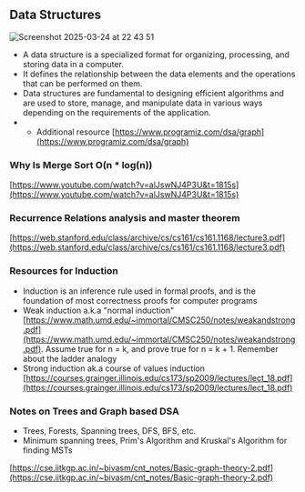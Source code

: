 ## Data Structures       

![Screenshot 2025-03-24 at 22 43 51](https://github.com/user-attachments/assets/749768c3-7dec-485e-97c0-a13456e3b4ed)

- A data structure is a specialized format for organizing, processing, and storing data in a computer.
- It defines the relationship between the data elements and the operations that can be performed on them.
- Data structures are fundamental to designing efficient algorithms and are used to store, manage, and manipulate data in various ways depending on the requirements of the application.
- - Additional resource [https://www.programiz.com/dsa/graph](https://www.programiz.com/dsa/graph)


### Why Is Merge Sort O(n * log(n))

[https://www.youtube.com/watch?v=alJswNJ4P3U&t=1815s](https://www.youtube.com/watch?v=alJswNJ4P3U&t=1815s)

### Recurrence Relations analysis and master theorem

[https://web.stanford.edu/class/archive/cs/cs161/cs161.1168/lecture3.pdf](https://web.stanford.edu/class/archive/cs/cs161/cs161.1168/lecture3.pdf)

### Resources for Induction 

- Induction is an inference rule used in formal proofs, and is the foundation of most correctness proofs for computer programs
- Weak induction a.k.a "normal induction" [https://www.math.umd.edu/~immortal/CMSC250/notes/weakandstrong.pdf](https://www.math.umd.edu/~immortal/CMSC250/notes/weakandstrong.pdf). Assume true for n = k, and prove true for n = k + 1. Remember about the ladder analogy
- Strong induction ak.a course of values induction [https://courses.grainger.illinois.edu/cs173/sp2009/lectures/lect_18.pdf](https://courses.grainger.illinois.edu/cs173/sp2009/lectures/lect_18.pdf)


### Notes on Trees and Graph based DSA

- Trees, Forests, Spanning trees, DFS, BFS, etc.
- Minimum spanning trees, Prim's Algorithm and Kruskal's Algorithm for finding MSTs

[https://cse.iitkgp.ac.in/~bivasm/cnt_notes/Basic-graph-theory-2.pdf](https://cse.iitkgp.ac.in/~bivasm/cnt_notes/Basic-graph-theory-2.pdf)
